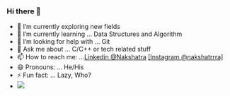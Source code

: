 ### Hi there 👋


- 🔭 I’m currently exploring new fields
- 🌱 I’m currently learning ... Data Structures and Algorithm
- 🤔 I’m looking for help with ... Git
- 💬 Ask me about ... C/C++ or tech related stuff
- 📫 How to reach me: ...[Linkedin @Nakshatra](https://www.linkedin.com/in/nakshatra-trivedi-71ab5419a)
     [[Instagram @nakshatrrra]](instagram.com/nakshatrrra/)
- 😄 Pronouns: ... He/His
- ⚡ Fun fact: ... Lazy, Who?
- <img src="https://github-readme-stats.vercel.app/api?username=Nakshatrrra&&show_icons=true&title_color=ffffff&icon_color=bb2acf&text_color=daf7dc&bg_color=151456">

